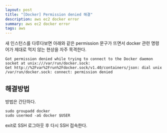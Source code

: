 ```yaml
---
layout: post
title: "[Docker] Permission denied 해결"
description: aws ec2 docker error
summary: aws ec2 docker error
tags: aws
---
```



새 인스턴스를 다루다보면 아래와 같은 permission 문구가 뜨면서 docker 관련 명령어가 제대로 먹지 않는 현상을 자주 목격한다.

```
Got permission denied while trying to connect to the Docker daemon socket at unix:///var/run/docker.sock:
Get http://%2Fvar%2Frun%2Fdocker.sock/v1.40/containers/json: dial unix /var/run/docker.sock: connect: permission denied
```


## 해결방법

방법은 간단하다.


```
sudo groupadd docker
sudo usermod -aG docker $USER
```


exit로 SSH 로그아웃 후 다시 SSH 접속한다.